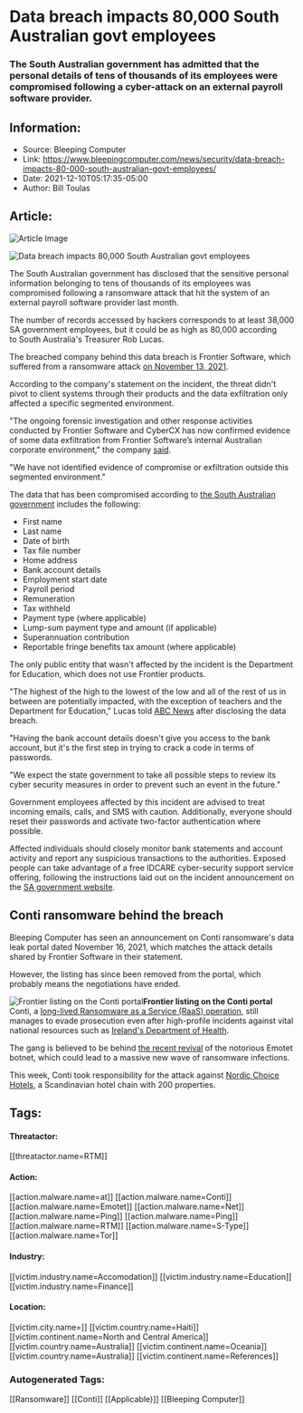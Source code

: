 # Data breach impacts 80,000 South Australian govt employees
### The South Australian government has admitted that the personal details of tens of thousands of its employees were compromised following a cyber-attack on an external payroll software provider.

## Information:
+ Source: Bleeping Computer
+ Link: https://www.bleepingcomputer.com/news/security/data-breach-impacts-80-000-south-australian-govt-employees/
+ Date: 2021-12-10T05:17:35-05:00
+ Author: Bill Toulas


## Article:
![Article Image](https://www.bleepstatic.com/content/hl-images/2021/10/13/flag_of_australia.jpg)

![Data breach impacts 80,000 South Australian govt employees](https://www.bleepstatic.com/content/hl-images/2021/10/13/flag_of_australia.jpg?rand=692126685)


The South Australian government has disclosed that the sensitive personal information belonging to tens of thousands of its employees was compromised following a ransomware attack that hit the system of an external payroll software provider last month.


The number of records accessed by hackers corresponds to at least 38,000 SA government employees, but it could be as high as 80,000 according to South Australia's Treasurer Rob Lucas.


The breached company behind this data breach is Frontier Software, which suffered from a ransomware attack [on November 13, 2021](https://au.frontiersoftware.com/news-and-articles/frontier-software-cyber-incident).


According to the company's statement on the incident, the threat didn't pivot to client systems through their products and the data exfiltration only affected a specific segmented environment.


"The ongoing forensic investigation and other response activities conducted by Frontier Software and CyberCX has now confirmed evidence of some data exfiltration from Frontier Software’s internal Australian corporate environment," the company [said](http://au.frontiersoftware.com/news-and-articles/australian-update-cyber-incident-0). 


"We have not identified evidence of compromise or exfiltration outside this segmented environment."


The data that has been compromised according to [the South Australian government](https://www.roblucas.com.au/media-releases/statement-re-ransomware-cyber-attack-directed-at-frontier-software/) includes the following:


* First name
* Last name
* Date of birth
* Tax file number
* Home address
* Bank account details
* Employment start date
* Payroll period
* Remuneration
* Tax withheld
* Payment type (where applicable)
* Lump-sum payment type and amount (if applicable)
* Superannuation contribution
* Reportable fringe benefits tax amount (where applicable)

The only public entity that wasn't affected by the incident is the Department for Education, which does not use Frontier products.


"The highest of the high to the lowest of the low and all of the rest of us in between are potentially impacted, with the exception of teachers and the Department for Education," Lucas told [ABC News](https://www.abc.net.au/news/2021-12-10/thousands-of-sa-government-employees-affected-by-cyber-attack/100690564) after disclosing the data breach. 


"Having the bank account details doesn't give you access to the bank account, but it's the first step in trying to crack a code in terms of passwords.


"We expect the state government to take all possible steps to review its cyber security measures in order to prevent such an event in the future."


Government employees affected by this incident are advised to treat incoming emails, calls, and SMS with caution. Additionally, everyone should reset their passwords and activate two-factor authentication where possible.


Affected individuals should closely monitor bank statements and account activity and report any suspicious transactions to the authorities. Exposed people can take advantage of a free IDCARE cyber-security support service offering, following the instructions laid out on the incident announcement on the [SA government website](https://www.sa.gov.au/topics/emergencies-and-safety/types/cyber-security/frontier-software-data-breach).


Conti ransomware behind the breach
----------------------------------


Bleeping Computer has seen an announcement on Conti ransomware's data leak portal dated November 16, 2021, which matches the attack details shared by Frontier Software in their statement.


However, the listing has since been removed from the portal, which probably means the negotiations have ended.



![Frontier listing on the Conti portal](https://www.bleepstatic.com/images/news/u/1220909/ransomware/frontier.jpg)**Frontier listing on the Conti portal**
Conti, a [long-lived Ransomware as a Service (RaaS) operation](https://www.bleepingcomputer.com/news/security/ryuk-successor-conti-ransomware-releases-data-leak-site/), still manages to evade prosecution even after high-profile incidents against vital national resources such as [Ireland's Department of Health](https://www.bleepingcomputer.com/news/security/conti-ransomware-also-targeted-irelands-department-of-health/).


The gang is believed to be behind [the recent revival](https://www.bleepingcomputer.com/news/security/emotet-botnet-comeback-orchestrated-by-conti-ransomware-gang/) of the notorious Emotet botnet, which could lead to a massive new wave of ransomware infections.


This week, Conti took responsibility for the attack against [Nordic Choice Hotels](https://www.bleepingcomputer.com/news/security/nordic-choice-hotels-hit-by-conti-ransomware-no-ransom-demand-yet/), a Scandinavian hotel chain with 200 properties.





## Tags:

#### Threatactor:
[[threatactor.name=RTM]]

#### Action:
[[action.malware.name=at]] [[action.malware.name=Conti]] [[action.malware.name=Emotet]] [[action.malware.name=Net]] [[action.malware.name=Ping]] [[action.malware.name=Ping]] [[action.malware.name=RTM]] [[action.malware.name=S-Type]] [[action.malware.name=Tor]]

#### Industry:
[[victim.industry.name=Accomodation]] [[victim.industry.name=Education]] [[victim.industry.name=Finance]]

#### Location:
[[victim.city.name=]] [[victim.country.name=Haiti]] [[victim.continent.name=North and Central America]] [[victim.country.name=Australia]] [[victim.continent.name=Oceania]] [[victim.country.name=Australia]] [[victim.continent.name=References]]

### Autogenerated Tags:
[[Ransomware]] [[Conti]] [[Applicable)]] [[Bleeping Computer]]

